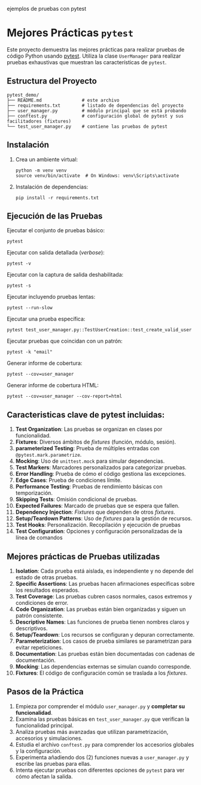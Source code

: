 ejemplos de pruebas con pytest

# Mejores Prácticas `pytest`

Este proyecto demuestra las mejores prácticas para realizar pruebas de código Python usando [pytest](https://docs.pytest.org/). Utiliza la clase `UserManager` para realizar pruebas exhaustivas que muestran las características de `pytest`.

## Estructura del Proyecto

```
pytest_demo/
├── README.md               # este archivo
├── requirements.txt        # listado de dependencias del proyecto
├── user_manager.py         # módulo principal que se está probando
├── conftest.py             # configuración global de pytest y sus facilitadores (fixtures)
└── test_user_manager.py    # contiene las pruebas de pytest
```

## Instalación

1. Crea un ambiente virtual:

   ```
   python -m venv venv
   source venv/bin/activate  # On Windows: venv\Scripts\activate
   ```

2. Instalación de dependencias:
   ```
   pip install -r requirements.txt
   ```

## Ejecución de las Pruebas

Ejecutar el conjunto de pruebas básico:
```
pytest
```

Ejecutar con salida detallada (_verbose_):
```
pytest -v
```

Ejecutar con la captura de salida deshabilitada:
```
pytest -s
```

Ejecutar incluyendo pruebas lentas:
```
pytest --run-slow
```

Ejecutar una prueba específica:
```
pytest test_user_manager.py::TestUserCreation::test_create_valid_user
```

Ejecutar pruebas que coincidan con un patrón:
```
pytest -k "email"
```

Generar informe de cobertura:
```
pytest --cov=user_manager
```

Generar informe de cobertura HTML:
```
pytest --cov=user_manager --cov-report=html
```

## Caracteristicas clave de pytest incluidas:

1. **Test Organization**: Las pruebas se organizan en clases por funcionalidad.
2. **Fixtures**: Diversos ámbitos de _fixtures_ (función, módulo, sesión).
3. **parameterized Testing**: Prueba de múltiples entradas con `@pytest.mark.parametrize`.
4. **Mocking**: Uso de `unittest.mock` para simular dependencias.
5. **Test Markers**: Marcadores personalizados para categorizar pruebas.
6. **Error Handling**: Prueba de cómo el código gestiona las excepciones.
7. **Edge Cases**: Prueba de condiciones límite.
8. **Performance Testing**: Pruebas de rendimiento básicas con temporización.
9. **Skipping Tests**: Omisión condicional de pruebas.
10. **Expected Failures**: Marcado de pruebas que se espera que fallen.
11. **Dependency Injection**: _Fixtures_ que dependen de otros _fixtures_.
12. **Setup/Teardown Patterns**: Uso de _fixtures_ para la gestión de recursos.
13. **Test Hooks**: Personalización. Recopilación y ejecución de pruebas
14. **Test Configuration**: Opciones y configuración personalizadas de la línea de comandos

## Mejores prácticas de Pruebas utilizadas

1. **Isolation**: Cada prueba está aislada, es independiente y no depende del estado de otras pruebas.
2. **Specific Assertions**: Las pruebas hacen afirmaciones específicas sobre los resultados esperados.
3. **Test Coverage**: Las pruebas cubren casos normales, casos extremos y condiciones de error.
4. **Code Organization**: Las pruebas están bien organizadas y siguen un patrón consistente.
5. **Descriptive Names**: Las funciones de prueba tienen nombres claros y descriptivos.
6. **Setup/Teardown**: Los recursos se configuran y depuran correctamente.
7. **Parameterization**: Los casos de prueba similares se parametrizan para evitar repeticiones.
8. **Documentation**: Las pruebas están bien documentadas con cadenas de documentación.
9. **Mocking**: Las dependencias externas se simulan cuando corresponde.
10. **Fixtures**: El código de configuración común se traslada a los _fixtures_.

## Pasos de la Práctica

1. Empieza por comprender el módulo `user_manager.py` y **completar su funcionalidad**.
2. Examina las pruebas básicas en `test_user_manager.py` que verifican la funcionalidad principal.
3. Analiza pruebas más avanzadas que utilizan parametrización, accesorios y simulaciones.
4. Estudia el archivo `conftest.py` para comprender los accesorios globales y la configuración.
5. Experimenta añadiendo dos (2) funciones nuevas a `user_manager.py` y escribe las pruebas para ellas.
6. Intenta ejecutar pruebas con diferentes opciones de `pytest` para ver cómo afectan la salida.

